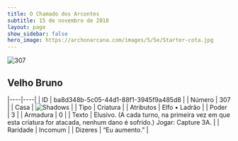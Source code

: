 ```yaml
---
title: O Chamado dos Arcontes
subtitle: 15 de novembro de 2018
layout: page
show_sidebar: false
hero_image: https://archonarcana.com/images/5/5e/Starter-cota.jpg
---
```


![307](https://cdn.keyforgegame.com/media/card_front/pt/341_307_7M48G5WCGGX9_pt.png)

## Velho Bruno

|----|----|
| ID | ba8d348b-5c05-44d1-88f1-3945f9a485d8 |
| Número | 307 |
| Casa | ![Shadows](https://archonarcana.com/images/thumb/e/ee/Shadows.png/22px-Shadows.png "Sombras") |
| Tipo | Criatura |
| Atributos | Elfo • Ladrão |
| Poder | 3 |
| Armadura | 0 |
| Texto | Elusivo. (A cada turno, na primeira vez em que esta criatura for atacada, nenhum dano é sofrido.) Jogar: Capture 3A. |
| Raridade | Incomum |
| Dizeres | “Eu aumento.” |